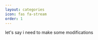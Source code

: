 ```yaml
---
layout: categories
icon: fas fa-stream
order: 1
---
```




let's say i need to make some modifications